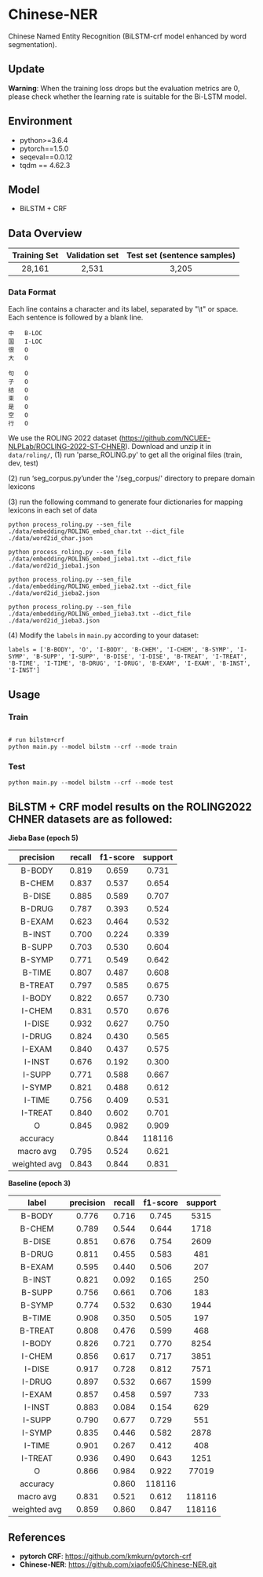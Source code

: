 # Chinese-NER
Chinese Named Entity Recognition (BiLSTM-crf model enhanced by word segmentation).

## Update
**Warning**: When the training loss drops but the evaluation metrics are 0, please check whether the  learning rate is suitable for the Bi-LSTM model.

## Environment

* python>=3.6.4
* pytorch==1.5.0
* seqeval==0.0.12
* tqdm ==  4.62.3

## Model

* BiLSTM + CRF


## Data Overview

Training Set|Validation set|Test set (sentence samples)
|:-:|:-:|:-:|
28,161|2,531|3,205|

### Data Format

Each line contains a character and its label, separated by "\t" or space. Each sentence is followed by a blank line.

```
中	B-LOC
国	I-LOC
很	O
大	O

句	O
子	O
结	O
束	O
是	O
空	O
行	O
```

We use the ROLING 2022 dataset (https://github.com/NCUEE-NLPLab/ROCLING-2022-ST-CHNER). Download and unzip it in `data/roling/`, 
(1) run 'parse_ROLING.py' to get all the original files (train, dev, test)

(2) run ‘seg_corpus.py’under the '/seg_corpus/' directory to prepare domain lexicons 

(3) run the following command to generate four dictionaries for mapping lexicons in each set of data

```
python process_roling.py --sen_file ./data/embedding/ROLING_embed_char.txt --dict_file ./data/word2id_char.json

python process_roling.py --sen_file ./data/embedding/ROLING_embed_jieba1.txt --dict_file ./data/word2id_jieba1.json

python process_roling.py --sen_file ./data/embedding/ROLING_embed_jieba2.txt --dict_file ./data/word2id_jieba2.json

python process_roling.py --sen_file ./data/embedding/ROLING_embed_jieba3.txt --dict_file ./data/word2id_jieba3.json

```
(4) Modify the `labels` in `main.py` according to your dataset:

```
labels = ['B-BODY', 'O', 'I-BODY', 'B-CHEM', 'I-CHEM', 'B-SYMP', 'I-SYMP', 'B-SUPP', 'I-SUPP', 'B-DISE', 'I-DISE', 'B-TREAT', 'I-TREAT', 'B-TIME', 'I-TIME', 'B-DRUG', 'I-DRUG', 'B-EXAM', 'I-EXAM', 'B-INST', 'I-INST']
```

## Usage
### **Train**
```

# run bilstm+crf
python main.py --model bilstm --crf --mode train 

```
### **Test**

```
python main.py --model bilstm --crf --mode test

```

## BiLSTM + CRF model results on the ROLING2022 CHNER datasets are as followed:


**Jieba Base (epoch 5)**

| precision | recall | f1-score | support |
| :-: | :-: | :-: | :-: |
| B-BODY | 0.819 | 0.659 | 0.731 | 5315 |
| B-CHEM | 0.837 | 0.537 | 0.654 | 1718 |
| B-DISE | 0.885 | 0.589 | 0.707 | 2609 |
| B-DRUG | 0.787 | 0.393 | 0.524 | 481 |
| B-EXAM | 0.623 | 0.464 | 0.532 | 207 |
| B-INST | 0.700 | 0.224 | 0.339 | 250 |
| B-SUPP | 0.703 | 0.530 | 0.604 | 183 |
| B-SYMP | 0.771 | 0.549 | 0.642 | 1944 |
| B-TIME | 0.807 | 0.487 | 0.608 | 197 |
| B-TREAT | 0.797 | 0.585 | 0.675 | 468 |
| I-BODY | 0.822 | 0.657 | 0.730 | 8254 |
| I-CHEM | 0.831 | 0.570 | 0.676 | 3851 |
| I-DISE | 0.932 | 0.627 | 0.750 | 7571 |
| I-DRUG | 0.824 | 0.430 | 0.565 | 1599 |
| I-EXAM | 0.840 | 0.437 | 0.575 | 733 |
| I-INST | 0.676 | 0.192 | 0.300 | 629 |
| I-SUPP | 0.771 | 0.588 | 0.667 | 551 |
| I-SYMP | 0.821 | 0.488 | 0.612 | 2878 |
| I-TIME | 0.756 | 0.409 | 0.531 | 408 |
| I-TREAT | 0.840 | 0.602 | 0.701 | 1251 |
| O | 0.845 | 0.982 | 0.909 | 77019 |
| accuracy| | 0.844 | 118116 |
| macro avg| 0.795 | 0.524 | 0.621 | 118116 |
|weighted avg| 0.843 | 0.844 | 0.831 | 118116 |



**Baseline (epoch 3)**

|label| precision| recall | f1-score| support
| :-:     | :-:     | :-:     | :-:     | :-:     |
| B-BODY | 0.776 | 0.716 | 0.745 | 5315 |
| B-CHEM | 0.789 | 0.544 | 0.644 | 1718 |
| B-DISE | 0.851 | 0.676 | 0.754 | 2609 |
| B-DRUG | 0.811 | 0.455 | 0.583 | 481 |
| B-EXAM | 0.595 | 0.440 | 0.506 | 207 |
| B-INST | 0.821 | 0.092 | 0.165 | 250 |
| B-SUPP | 0.756 | 0.661 | 0.706 | 183 |
| B-SYMP | 0.774 | 0.532 | 0.630 | 1944 |
| B-TIME | 0.908 | 0.350 | 0.505 | 197 |
| B-TREAT | 0.808 | 0.476 | 0.599 | 468 |
| I-BODY | 0.826 | 0.721 | 0.770 | 8254 |
| I-CHEM | 0.856 | 0.617 | 0.717 | 3851 |
| I-DISE | 0.917 | 0.728 | 0.812 | 7571 |
| I-DRUG | 0.897 | 0.532 | 0.667 | 1599 |
| I-EXAM | 0.857 | 0.458 | 0.597 | 733 |
| I-INST | 0.883 | 0.084 | 0.154 | 629 |
| I-SUPP | 0.790 | 0.677 | 0.729 | 551 |
| I-SYMP | 0.835 | 0.446 | 0.582 | 2878 |
| I-TIME | 0.901 | 0.267 | 0.412 | 408 |
| I-TREAT | 0.936 | 0.490 | 0.643 | 1251 |
| O | 0.866 | 0.984 | 0.922 | 77019 |
| accuracy| |0.860 | 118116 |
| macro avg|0.831 | 0.521 | 0.612 | 118116 |
|weighted avg| 0.859 | 0.860 | 0.847 | 118116 |

## References

* **pytorch CRF**: https://github.com/kmkurn/pytorch-crf
* **Chinese-NER**:  https://github.com/xiaofei05/Chinese-NER.git
